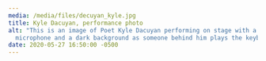 ```yaml
---
media: /media/files/decuyan_kyle.jpg
title: Kyle Dacuyan, performance photo
alt: "This is an image of Poet Kyle Dacuyan performing on stage with a
  microphone and a dark background as someone behind him plays the keyboard. "
date: 2020-05-27 16:50:00 -0500
---
```

